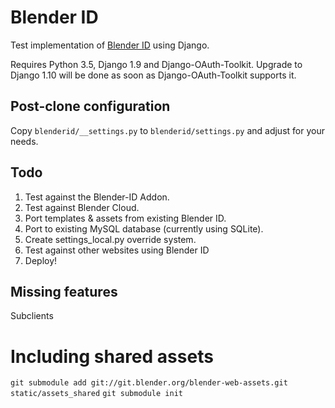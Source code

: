 Blender ID
==========

Test implementation of [Blender ID](https://www.blender.org/id/) using Django.

Requires Python 3.5, Django 1.9 and Django-OAuth-Toolkit. Upgrade to Django 1.10 will
be done as soon as Django-OAuth-Toolkit supports it.

## Post-clone configuration

Copy `blenderid/__settings.py` to `blenderid/settings.py` and adjust for your needs.

## Todo

1. Test against the Blender-ID Addon.
2. Test against Blender Cloud.
3. Port templates & assets from existing Blender ID.
4. Port to existing MySQL database (currently using SQLite).
5. Create settings_local.py override system.
6. Test against other websites using Blender ID
7. Deploy!

## Missing features

Subclients

# Including shared assets

`git submodule add git://git.blender.org/blender-web-assets.git static/assets_shared`
`git submodule init`
